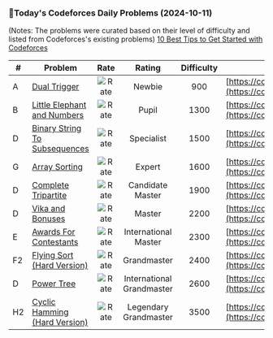### 🌟Today's Codeforces Daily Problems (2024-10-11)
(Notes: The problems were curated based on their level of difficulty and listed from Codeforces's existing problems)
[10 Best Tips to Get Started with Codeforces](https://github.com/ika9810/Codeforces-Daily-Problems/blob/main/10%20Best%20Tips%20to%20Get%20Started%20with%20Codeforces.md)

| # | Problem | Rate| Rating | Difficulty | Contest |
|---| ----- | :--------: | :----------: | :----------: | ---------- |
|A|[Dual Trigger](https://codeforces.com/contest/1951/problem/A)|![Rate](https://img.shields.io/badge/Newbie-900-lightgrey)|Newbie|900|[https://codeforces.com/contest/1951](https://codeforces.com/contest/1951)|
|B|[Little Elephant and Numbers](https://codeforces.com/contest/221/problem/B)|![Rate](https://img.shields.io/badge/Pupil-1300-brightgreen)|Pupil|1300|[https://codeforces.com/contest/221](https://codeforces.com/contest/221)|
|D|[Binary String To Subsequences](https://codeforces.com/contest/1399/problem/D)|![Rate](https://img.shields.io/badge/Specialist-1500-9cf)|Specialist|1500|[https://codeforces.com/contest/1399](https://codeforces.com/contest/1399)|
|G|[Array Sorting](https://codeforces.com/contest/188/problem/G)|![Rate](https://img.shields.io/badge/Expert-1600-blue)|Expert|1600|[https://codeforces.com/contest/188](https://codeforces.com/contest/188)|
|D|[Complete Tripartite](https://codeforces.com/contest/1228/problem/D)|![Rate](https://img.shields.io/badge/Candidate%20Master-1900-blueviolet)|Candidate Master|1900|[https://codeforces.com/contest/1228](https://codeforces.com/contest/1228)|
|D|[Vika and Bonuses](https://codeforces.com/contest/1848/problem/D)|![Rate](https://img.shields.io/badge/Master-2200-orange)|Master|2200|[https://codeforces.com/contest/1848](https://codeforces.com/contest/1848)|
|E|[Awards For Contestants](https://codeforces.com/contest/873/problem/E)|![Rate](https://img.shields.io/badge/International%20Master-2300-orange)|International Master|2300|[https://codeforces.com/contest/873](https://codeforces.com/contest/873)|
|F2|[Flying Sort (Hard Version)](https://codeforces.com/contest/1367/problem/F2)|![Rate](https://img.shields.io/badge/Grandmaster-2400-red)|Grandmaster|2400|[https://codeforces.com/contest/1367](https://codeforces.com/contest/1367)|
|D|[Power Tree](https://codeforces.com/contest/607/problem/D)|![Rate](https://img.shields.io/badge/International%20Grandmaster-2600-red)|International Grandmaster|2600|[https://codeforces.com/contest/607](https://codeforces.com/contest/607)|
|H2|[Cyclic Hamming (Hard Version)](https://codeforces.com/contest/1896/problem/H2)|![Rate](https://img.shields.io/badge/Legendary%20Grandmaster-3500-red)|Legendary Grandmaster|3500|[https://codeforces.com/contest/1896](https://codeforces.com/contest/1896)|
